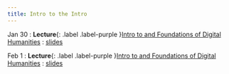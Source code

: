 ```yaml
---
title: Intro to the Intro
---
```


Jan 30
: **Lecture**{: .label .label-purple }[Intro to and Foundations of Digital Humanities](#)
  : [slides](https://registrar.princeton.edu/course-offerings/course-details?term=1244&courseid=013536)

Feb 1
: **Lecture**{: .label .label-purple }[Intro to and Foundations of Digital Humanities](#)
  : [slides](#)